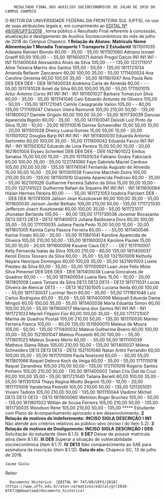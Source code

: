         RESULTADO FINAL DOS AUXÍLIOS SOCIOECONÔMICOS DE JULHO DE 2018 DO CAMPUS CHAPECÓ  

 O REITOR DA UNIVERSIDADE FEDERAL DA FRONTEIRA SUL (UFFS), no uso de suas atribuições legais e, em cumprimento ao [EDITAL Nº 48/GR/UFFS/2018](https://www.uffs.edu.br/atos-normativos/edital/gr/2018-0048)  , torna público o Resultado Final referente à concessão, atualização e desligamento de Auxílios Socioeconômicos do mês de julho de 2018 do *Campus* Chapecó.  **1 Relação de Alunos:**      **Matrícula**    **Nome**    **Alimentação 1**    **Moradia**    **Transporte 1**    **Transporte 2**    **Estudantil**      1811501035   Adaiane Rainieri Biondo   60,00   -   35,00   -   55,00     1611501060   Adriano Ismael Graeff   60,00   100,00   -   -   55,00     1811600071   Adrieli Progol Dalcin   IN1   IN1   IN1   -   IN1     1511400044   Alexsandra Alves da Silva   105,00   -   -   -   135,00     1221711017   Aline Teixeira Marins dos Santos   105,00   -   50,00   -   135,00     1611721034   Amanda Bellaver Zancanaro   60,00   100,00   35,00   -   55,00     1711400024   Ana Caroline Geremia   60,00   100,00   35,00   -   55,00     1611801047   Ana Paula Reis   DE8   DE8   DE8   -   DE8     1811400034   Andreina Carla de Almeida   60,00   -   -   -   55,00     1511741029   Anieli da Silva   60,00   100,00   35,00   -   55,00     1711501015   Artur Antonio Corso   IN1   IN1   IN1   -   IN1     1611501027   Barbara Tomaczun Silva   60,00   -   35,00   -   55,00     1811741046   Caio Eduardo Antunes de Oliveira   105,00   -   50,00   -   135,00     1811721045   Camila Casagrande Vailon   105,00   -   -   80,00   135,00     1711100047   Cleisson Vieira Raimundi   105,00   210,00   50,00   -   135,00     1411800027   Daniele Grigolo   60,00   100,00   35,00   -   55,00     1611730039   Danusa Aparecida Bigolin   60,00   -   35,00   -   55,00     1411100041   Deividi Luiz Pinto da Silva   15,00   -   10,00   -   20,00     1611110016   Denise Schwendler   15,00   50,00   10,00   -   20,00     1811501028   Dheicy Luana Gomes   15,00   50,00   10,00   -   20,00     1511501002   Douglas Barp   IN1   IN1   IN1   -   IN1     1811400030   Eduarda Antonia Sartoretto   60,00   100,00   35,00   -   55,00     1711600042   Eduarda Facco   IN1   IN1   IN1   -   IN1     1611501052   Eduardo de Lima Pereira   15,00   50,00   10,00   -   20,00     1621601004   Elyseu Schenkel   DE6   DE6   DE6   -   DE6     1421601022   Emilus Senatus   15,00   50,00   10,00   -   20,00     1511501034   Fabiano Godoy Fabiciack   60,00   100,00   35,00   -   55,00     1221741060   Faye Gabriela Maciel Cardoso   105,00   210,00   50,00   -   135,00     1811741041   Fernanda Augusto de Almeida   15,00   50,00   10,00   -   20,00     1811301038   Francine Marcheti Dutra   105,00   210,00   50,00   -   135,00     1811501010   Graziela Aparecida Pedroso   60,00   -   35,00   -   55,00     1621101026   Guilherme Ferreira Sabino da Silva   15,00   50,00   10,00   -   20,00     1321741022   Guilherme Rafael de Siqueira   IN1   IN1   IN1   -   IN1     1811600064   Hislan Hermes Pereira   60,00   -   -   -   55,00     1611721053   Izadora Parckert   DE8   -   -   DE8   DE8     1611741009   Jailson Jean Kuszkowski   60,00   100,00   35,00   -   55,00     1611600030   Jairson Jardel Bettiato   105,00   210,00   50,00   -   135,00     1711721030   Jefferson Joacir Kuszkowski   60,00   100,00   35,00   -   55,00     1611721017   Jhonatan Berlanda   105,00   -   -   80,00   135,00     1711730036   Jocemar Bocasanta   DE13   DE13   DE13   -   DE13     1811400013   Juliana Baldissera Dors   60,00   100,00   35,00   -   55,00     1711110035   Juliana Paola Pedo   15,00   50,00   10,00   -   20,00     1811801005   Kamila Carla Passos Ferreira   60,00   -   -   -   55,00     1611400046   Karine Foiato   60,00   -   35,00   -   55,00     1511801041   Karoline Aparecida de Oliveira   105,00   210,00   50,00   -   135,00     1811600024   Karoline Paulek   15,00   50,00   10,00   -   20,00     1811600008   Kauane Caus   DE7   -   -   -   DE7     1511110007   Kelly Fernanda Isaias da Silva   105,00   210,00   -   80,00   135,00     1811400037   Keroli Eloiza Tessaro da Silva   60,00   -   35,00   -   55,00     1321501009   Ketholly Nayara Henrique Domingos   60,00   100,00   35,00   -   55,00     1421801003   Lisete Prestes da Silva   60,00   -   35,00   -   55,00     1511100001   Luan Jose Felix Mota Silva Pimentel   DE6   DE6   DE6   -   DE6     1811400038   Luana Goncalves de Quadros   60,00   -   -   -   55,00     1611400054   Luana Reis   15,00   -   10,00   -   20,00     1811801008   Luana Tamara da Silva   DE13   DE13   DE13   -   DE13     1811711031   Lucas Oliveira de Alencar   DE13   -   -   -   DE13     1621301005   Luciana Ikeda   60,00   100,00   -   -   55,00     1811730037   Lucimar Rech   60,00   -   35,00   -   55,00     1711801046   Luiz Carlos Rodrigues   60,00   -   35,00   -   55,00     1811400006   Maiqueli Eduarda Dama Mingoti   60,00   100,00   35,00   -   55,00     1811400039   Maria Eduarda Simon   60,00   100,00   35,00   -   55,00     1811600017   Mariana dos Santos   IN1   IN1   IN1   -   IN1     1811721033   Marieli Filippini Fior   60,00   100,00   35,00   -   55,00     1711721007   Marina de Quadros Postali   105,00   210,00   50,00   -   135,00     1811110030   Marino Ferreira Franca   105,00   -   -   80,00   135,00     1511600070   Mateus de Moura   105,00   -   50,00   -   135,00     1711400032   Mateus Guilherme Boeno   60,00   100,00   35,00   -   55,00     1521601047   Mateus Possenti   60,00   100,00   -   -   55,00     1711801023   Mateus Soares Merlo   60,00   -   -   50,00   55,00     1811100039   Matheus Slama Ribas   105,00   210,00   50,00   -   135,00     1611400037   Milena Schneiders   DE13   DE13   DE13   -   DE13     1521101046   Natan Artini Ferrandin   60,00   100,00   35,00   -   55,00     1611701009   Paula Noetzold   60,00   -   -   50,00   55,00     1611801066   Raquel Debora Koch da Veiga   60,00   -   35,00   -   55,00     1711110018   Raquel Zanandrea   105,00   210,00   50,00   -   135,00     1721101019   Rogerio Santos Pinheiro   105,00   210,00   50,00   -   135,00     1811400002   Tailan Cris Diel da Cruz   60,00   100,00   35,00   -   55,00     1811721040   Tailana Benelli   60,00   100,00   35,00   -   55,00     1811301014   Thays Regina Miotto Begnini   15,00   -   10,00   -   20,00     1811701008   Vanderleia Pedrotti   105,00   210,00   50,00   -   135,00     1311301051   Viviani Tadioto   105,00   210,00   50,00   -   135,00     1811110044   Vladimir Michel   DE13   DE13   DE13   -   DE13     1811600060   Welinton Roger Bruchez   105,00   -   50,00   -   135,00     1611801022   Willian de Sousa Ferreira   105,00   210,00   50,00   -   135,00     1811730035   Woodson Rene   105,00   210,00   50,00   -   135,00     ***** Estudante com Plano de Acompanhamento aprovado e em desenvolvimento.  **2 Relação de motivos de Indeferimento:**      **INCISO**    **SIGLA**    **DESCRIÇÃO**      **I**    **IN1**    Não atende aos critérios relativos ao público-alvo (inciso I do item 5.2).      **3 Relação de motivos de Desligamento:**      **INCISO**    **SIGLA**    **DESCRIÇÃO**      **I**    **DE6**    Solicitação do estudante (item 8.1.5).     **II**    **DE7**    Deixar de possuir matrícula ativa (item 8.1.6).     **III**    **DE8**    Superar a situação de vulnerabilidade socioeconômica (item 8.1.7).     **IV**    **DE13**    Não comparecimento ao SAE para assinatura da inscrição (item 8.1.12).          **Data do ato:** Chapecó-SC, 13 de julho de 2018.   
 

    Jaime Giolo   
 Reitor 

      Documento Histórico  [EDITAL Nº 747/GR/UFFS/2018](https://www.uffs.edu.br/atos-normativos/edital/gr/2018-0747/@@download/documento_historico)     
      